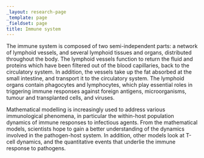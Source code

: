 ```yaml
---
_layout: research-page
_template: page
_fieldset: page
title: Immune system
---
```

The immune system is composed of two semi-independent parts: a network of lymphoid vessels, and several lymphoid tissues and organs, distributed throughout the body. The lymphoid vessels function to return the fluid and proteins which have been filtered out of the blood capillaries, back to the circulatory system. In addition, the vessels take up the fat absorbed at the small intestine, and transport it to the circulatory system. The lymphoid organs contain phagocytes and lymphocytes, which play essential roles in triggering immune responses against foreign antigens, microorganisms, tumour and transplanted cells, and viruses.

Mathematical modelling is increasingly used to address various immunological phenomena, in particular the within-host population dynamics of immune responses to infectious agents. From the mathematical models, scientists hope to gain a better understanding of the dynamics involved in the pathogen-host system. In addition, other models look at T-cell dynamics, and the quantitative events that underlie the immune response to pathogens.